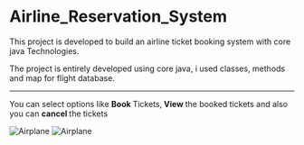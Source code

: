 # Airline_Reservation_System
This project is developed to build an airline ticket booking system with core java Technologies.
<p> The project is entirely developed using core java, i used classes, methods and map for flight database.</p>
<hr>
<p>You can select options like <strong> Book </strong> Tickets,<strong> View </strong>the booked tickets and also you can <Strong>cancel </Strong>the tickets</p>
<img  src = "https://in.pinterest.com/pin/1407443625490620/" alt="Airplane">
<img src = "in.pinterest.com/pin/920493611321404236/" alt = "Airplane">
